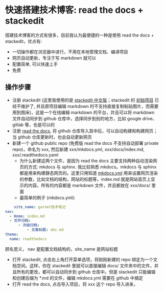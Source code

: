 # 快速搭建技术博客: read the docs + stackedit

搭建技术博客的方式有很多，目前我认为最便捷的一种是使用 read the docs + stackedit，优点有:
* 一切操作都在浏览器中进行，不用在本地管理文档、编译项目
* 网页自动更新，专注于写 markdown 就可以
* 配置简单, 可以快速上手
* 免费

## 操作步骤

* 注册 stackedit (这里我使用的是 [stackedit 中文版](https://stackedit.cn/)；stackedit 的 [初始项目](https://stackedit.io/) 已经不维护了, 并且原项目编辑 markdown 时不支持直接复制粘贴图片，而需要用到图床)，这是一个在线编辑 markdown 的平台，并且可以将 markdown 文件自动同步到 github 仓库中，选择同步到别的地方，比如 google drive、gitlab 等，也是可以的
* 注册 [read the docs](https://about.readthedocs.com/), 将 github 仓库导入其中后，可以自动构建和构建网页；当 github 仓库更新时，也会自动更新网页
* 新建一个 github public repo (免费版 read the docs 不支持自动部署 private repo)，命名为 xxx, 然后新建 xxx/mkdocs.yml, xxx/docs/index.md, xxx/.readthedocs.yaml
	* 为什么新建这两个文件，是因为 read the docs 主要支持两种自动渲染网页的方式: mkdocs 与 sphinx. 我比较熟悉 mkdocs。mkdocs 与 sphinx 都是用来构建静态网页的。这里只用知道 [mkdocs.yml](https://www.mkdocs.org/user-guide/configuration/) 用来设置网页渲染的参数，比如文档的结构，网站的标题等，index.md 就是网站首页上显示的内容。所有的内容都是 markdown 文件，并且都放在 xxx/docs/ 里面
	* 最简单的例子 (mkdocs.yml):
	
```yml
	site_name: garnet技术笔记
nav:
  - Home: index.md
  - 文件归档:
	  - 次级归档:
		  - 文章标题: abc.md
theme:
  name: readthedocs
```


顾名思义， nav 是配置文档结构的，site_name 是网站标题
* 打开 stackedit, 点击右上角打开菜单选项，将刚刚新建的 repo 绑定为一个文档空间。这样，你在 stackedit 里就可以直接编辑 docs/ 文件夹中的文件，并且所有的更改，都可以自动同步到 github 仓库中。但是 stackedit 只能编辑和创建后缀为 *.md 的文件，编辑 mkdocs.yml 需要在 github 中搞定
* 打开 read the docs, 点击导入项目，将 xxx 这个 repo 导入进来，





<!--stackedit_data:
eyJoaXN0b3J5IjpbLTEyMjk0OTUwNjFdfQ==
-->